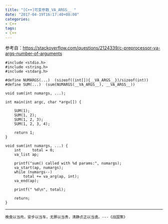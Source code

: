 ```yaml
---
title: "[C++]可变参数_VA_ARGS__ "
date: "2017-04-19T16:17:40+08:00"
categories:
- C++
tags:
- C++
---
```


参考自：https://stackoverflow.com/questions/2124339/c-preprocessor-va-args-number-of-arguments

    #include <stdio.h>
    #include <string.h>
    #include <stdarg.h>

    #define NUMARGS(...)  (sizeof((int[]){__VA_ARGS__})/sizeof(int))
    #define SUM(...)  (sum(NUMARGS(__VA_ARGS__), __VA_ARGS__))

    void sum(int numargs, ...);

    int main(int argc, char *argv[]) {

        SUM(1);
        SUM(1, 2);
        SUM(1, 2, 3);
        SUM(1, 2, 3, 4);

        return 1;
    }

    void sum(int numargs, ...) {
        int     total = 0;
        va_list ap;

        printf("sum() called with %d params:", numargs);
        va_start(ap, numargs);
        while (numargs--)
            total += va_arg(ap, int);
        va_end(ap);

        printf(" %d\n", total);

        return;
    }
    
***
`晚食以当肉，安步以当车，无罪以当贵，清静贞正以当虞。---《战国策》`